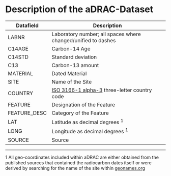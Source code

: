 # Description of the aDRAC-Dataset

| Datafield | Description |
|-----------|-------------|
| LABNR | Laboratory number; all spaces where changed/unified to dashes |
| C14AGE | Carbon-14 Age |
| C14STD | Standard deviation |
| C13 | Carbon-13 amount |
| MATERIAL | Dated Material |
| SITE | Name of the Site |
| COUNTRY | [ISO 3166-1 alpha-3](https://en.wikipedia.org/wiki/ISO_3166-1) three-letter country code |
| FEATURE | Designation of the Feature |
| FEATURE_DESC | Category of the Feature |
| LAT | Latitude as decimal degrees <sup>1</sup> |
| LONG | Longitude as decimal degrees <sup>1</sup> |
| SOURCE | Source |

---
1 All geo-coordinates included within aDRAC are either obtained from the published sources that contained the radiocarbon dates itself or were derived by searching for the name of the site within [geonames.org](http://www.geonames.org/)